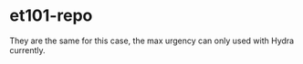# et101-repo

They are the same for this case, the max urgency can only used with Hydra currently.



